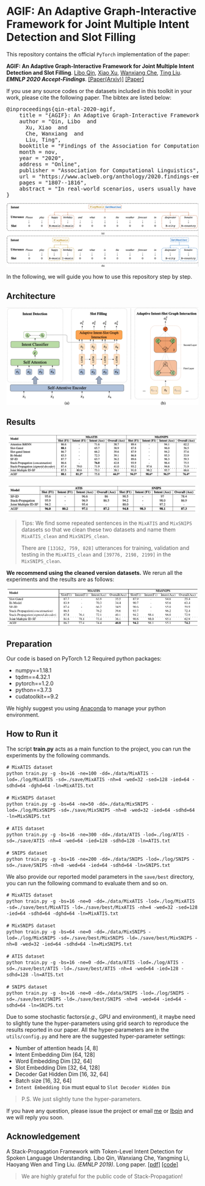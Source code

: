 # AGIF: An Adaptive Graph-Interactive Framework for Joint Multiple Intent Detection and Slot Filling

This repository contains the official `PyTorch` implementation of the paper: 

**AGIF: An Adaptive Graph-Interactive Framework for Joint Multiple Intent Detection and Slot Filling**. [Libo Qin](http://ir.hit.edu.cn/~lbqin/), [Xiao Xu](http://ir.hit.edu.cn/~xxu/), [Wanxiang Che](http://ir.hit.edu.cn/~car/), [Ting Liu](http://ir.hit.edu.cn/~liuting/). ***EMNLP 2020 Accept-Findings***. [[Paper(Arxiv)]](https://arxiv.org/pdf/2004.10087.pdf) [[Paper]](https://www.aclweb.org/anthology/2020.findings-emnlp.163/)

If you use any source codes or the datasets included in this toolkit in your work, please cite the following paper. The bibtex are listed below:

<pre>
@inproceedings{qin-etal-2020-agif,
    title = "{AGIF}: An Adaptive Graph-Interactive Framework for Joint Multiple Intent Detection and Slot Filling",
    author = "Qin, Libo  and
      Xu, Xiao  and
      Che, Wanxiang  and
      Liu, Ting",
    booktitle = "Findings of the Association for Computational Linguistics: EMNLP 2020",
    month = nov,
    year = "2020",
    address = "Online",
    publisher = "Association for Computational Linguistics",
    url = "https://www.aclweb.org/anthology/2020.findings-emnlp.163",
    pages = "1807--1816",
    abstract = "In real-world scenarios, users usually have multiple intents in the same utterance. Unfortunately, most spoken language understanding (SLU) models either mainly focused on the single intent scenario, or simply incorporated an overall intent context vector for all tokens, ignoring the fine-grained multiple intents information integration for token-level slot prediction. In this paper, we propose an Adaptive Graph-Interactive Framework (AGIF) for joint multiple intent detection and slot filling, where we introduce an intent-slot graph interaction layer to model the strong correlation between the slot and intents. Such an interaction layer is applied to each token adaptively, which has the advantage to automatically extract the relevant intents information, making a fine-grained intent information integration for the token-level slot prediction. Experimental results on three multi-intent datasets show that our framework obtains substantial improvement and achieves the state-of-the-art performance. In addition, our framework achieves new state-of-the-art performance on two single-intent datasets.",
}
</pre>
![example](img/example.png)

In the following, we will guide you how to use this repository step by step.

## Architecture
![framework](img/framework.png)

## Results
![result_multi](img/result_multi.png)

![result_single](img/result_single.png)

> Tips: We find some repeated sentences in the `MixATIS` and `MixSNIPS` datasets so that we clean these two datasets and name them `MixATIS_clean` and `MixSNIPS_clean`. 
>
> There are `[13162, 759, 828]` utterances for training, validation and testing in the `MixATIS_clean` and `[39776, 2198, 2199]` in the `MixSNIPS_clean`.
>
**We recommend using the cleaned version datasets.** We rerun all the experiments and the results are as follows:

![result_multi_clean](img/result_multi_clean.jpg)

## Preparation

Our code is based on PyTorch 1.2 Required python packages:

-   numpy==1.18.1
-   tqdm==4.32.1
-   pytorch==1.2.0
-   python==3.7.3
-   cudatoolkit==9.2

We highly suggest you using [Anaconda](https://www.anaconda.com/) to manage your python environment.

## How to Run it

The script **train.py** acts as a main function to the project, you can run the experiments by the following commands.

```Shell
# MixATIS dataset
python train.py -g -bs=16 -ne=100 -dd=./data/MixATIS -lod=./log/MixATIS -sd=./save/MixATIS -nh=4 -wed=32 -sed=128 -ied=64 -sdhd=64 -dghd=64 -ln=MixATIS.txt

# MixSNIPS dataset
python train.py -g -bs=64 -ne=50 -dd=./data/MixSNIPS -lod=./log/MixSNIPS -sd=./save/MixSNIPS -nh=8 -wed=32 -ied=64 -sdhd=64 -ln=MixSNIPS.txt

# ATIS dataset
python train.py -g -bs=16 -ne=300 -dd=./data/ATIS -lod=./log/ATIS -sd=./save/ATIS -nh=4 -wed=64 -ied=128 -sdhd=128 -ln=ATIS.txt

# SNIPS dataset
python train.py -g -bs=16 -ne=200 -dd=./data/SNIPS -lod=./log/SNIPS -sd=./save/SNIPS -nh=8 -wed=64 -ied=64 -sdhd=64 -ln=SNIPS.txt 
```

We also provide our reported model parameters in the `save/best` directory, you can run the following command to evaluate them and so on.

```SHELL
# MixATIS dataset
python train.py -g -bs=16 -ne=0 -dd=./data/MixATIS -lod=./log/MixATIS -sd=./save/best/MixATIS -ld=./save/best/MixATIS -nh=4 -wed=32 -sed=128 -ied=64 -sdhd=64 -dghd=64 -ln=MixATIS.txt

# MixSNIPS dataset
python train.py -g -bs=64 -ne=0 -dd=./data/MixSNIPS -lod=./log/MixSNIPS -sd=./save/best/MixSNIPS -ld=./save/best/MixSNIPS -nh=8 -wed=32 -ied=64 -sdhd=64 -ln=MixSNIPS.txt

# ATIS dataset
python train.py -g -bs=16 -ne=0 -dd=./data/ATIS -lod=./log/ATIS -sd=./save/best/ATIS -ld=./save/best/ATIS -nh=4 -wed=64 -ied=128 -sdhd=128 -ln=ATIS.txt

# SNIPS dataset
python train.py -g -bs=16 -ne=0 -dd=./data/SNIPS -lod=./log/SNIPS -sd=./save/best/SNIPS -ld=./save/best/SNIPS -nh=8 -wed=64 -ied=64 -sdhd=64 -ln=SNIPS.txt 
```

Due to some stochastic factors(*e.g*., GPU and environment), it maybe need to slightly tune the hyper-parameters using grid search to reproduce the results reported in our paper. All the hyper-parameters are in the `utils/config.py` and here are the suggested hyper-parameter settings:

-   Number of attention heads [4, 8]
-   Intent Embedding Dim [64, 128]
-   Word Embedding Dim [32, 64]
-   Slot Embedding Dim [32, 64, 128]
-   Decoder Gat Hidden Dim [16, 32, 64]
-   Batch size [16, 32, 64]
-   `Intent Embedding Dim` must equal to `Slot Decoder Hidden Dim`

> P.S. We just slightly tune the hyper-parameters.


If you have any question, please issue the project or email [me](mailto:xxu@ir.hit.edu.cn) or [lbqin](mailto:lbqin@ir.hit.edu.cn) and we will reply you soon.

## Acknowledgement

A Stack-Propagation Framework with Token-Level Intent Detection for Spoken Language Understanding. Libo Qin, Wanxiang Che, Yangming Li, Haoyang Wen and Ting Liu. *(EMNLP 2019)*. Long paper. [[pdf]](https://www.aclweb.org/anthology/D19-1214/) [[code]](https://github.com/LeePleased/StackPropagation-SLU)

>   We are highly grateful for the public code of Stack-Propagation!
